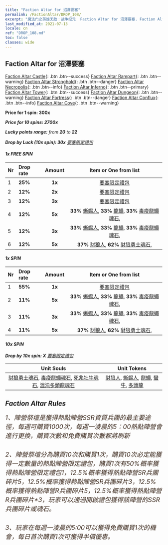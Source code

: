 ```yaml
---
title: "Faction Altar for 沼澤要塞"
permalink: /FactionAltar/DROP_108/
excerpt: "魔法门之英雄无敌：战争纪元  Faction Altar for 沼澤要塞. Faction Altar is the primary method for obtaining SSR units from the popular faction. Limited to 1,000 purchases each week. The popular faction changes at 05:00 every Monday. Purchase attempts and free purchase attempts will also reset then."
last_modified_at: 2021-07-13
locale: cn
ref: "DROP_108.md"
toc: false
classes: wide
---
```


##  Faction Altar for **沼澤要塞**

  [Faction Altar Castle](/cn/FactionAltar/DROP_101/){: .btn .btn--success} [Faction Altar Rampart](/cn/FactionAltar/DROP_102/){: .btn .btn--warning} [Faction Altar Stronghold](/cn/FactionAltar/DROP_103/){: .btn .btn--danger} [Faction Altar Necropolis](/cn/FactionAltar/DROP_104/){: .btn .btn--info} [Faction Altar Inferno](/cn/FactionAltar/DROP_105/){: .btn .btn--primary} [Faction Altar Tower](/cn/FactionAltar/DROP_106/){: .btn .btn--success} [Faction Altar Dungeon](/cn/FactionAltar/DROP_107/){: .btn .btn--warning} [Faction Altar Fortress](/cn/FactionAltar/DROP_108/){: .btn .btn--danger} [Faction Altar Conflux](/cn/FactionAltar/DROP_109/){: .btn .btn--info} [Faction Altar Cove](/cn/FactionAltar/DROP_112/){: .btn .btn--warning} 

  **Price for 1 spin: 300x** <i class="fas fa-gem"/>

  **Price for 10 spins: 2700x** <i class="fas fa-gem"/>

  **Lucky points range:** from **20** to **22**

  **Drop by Luck (10x spin): 30x** [要塞限定禮包](/cn/Items/con_2142/)

####  1x FREE SPIN 

  |    Nr    |  Drop rate  |  Amount   |   Item or One from list  |
  |:---------|:------------|:---------:|:------------------------:|
  | 1 | **25%** | **1x** | [要塞限定禮包](/cn/Items/con_2142/) |
  | 2 | **12%** | **2x** | [要塞限定禮包](/cn/Items/con_2142/) |
  | 3 | **12%** | **3x** | [要塞限定禮包](/cn/Items/con_2142/) |
  | 4 | **12%** | **5x** |  **33%** [蜥蜴人](/cn/Items/unt_254/),  **33%** [龍蠅](/cn/Items/unt_255/),  **33%** [毒疫龍蠅魂石](/cn/Items/unt_337/),  |
  | 5 | **12%** | **3x** |  **33%** [蜥蜴人](/cn/Items/unt_254/),  **33%** [龍蠅](/cn/Items/unt_255/),  **33%** [毒疫龍蠅魂石](/cn/Items/unt_337/),  |
  | 6 | **12%** | **5x** |  **37%** [豺狼人](/cn/Items/unt_253/),  **62%** [豺狼勇士魂石](/cn/Items/unt_336/),  |


####  1x SPIN 

  |    Nr    |  Drop rate  |  Amount   |   Item or One from list  |
  |:---------|:------------|:---------:|:------------------------:|
  | 1 | **55%** | **1x** | [要塞限定禮包](/cn/Items/con_2142/) |
  | 2 | **11%** | **5x** |  **33%** [蜥蜴人](/cn/Items/unt_254/),  **33%** [龍蠅](/cn/Items/unt_255/),  **33%** [毒疫龍蠅魂石](/cn/Items/unt_337/),  |
  | 3 | **11%** | **3x** |  **33%** [蜥蜴人](/cn/Items/unt_254/),  **33%** [龍蠅](/cn/Items/unt_255/),  **33%** [毒疫龍蠅魂石](/cn/Items/unt_337/),  |
  | 4 | **11%** | **5x** |  **37%** [豺狼人](/cn/Items/unt_253/),  **62%** [豺狼勇士魂石](/cn/Items/unt_336/),  |


####  10x SPIN 

  **Drop by 10x spin: X** [要塞限定禮包](/cn/Items/con_2142/)

  |    Unit Souls    |  Unit Tokens  |
  |:----------------:|:-------------:|
  | [豺狼勇士魂石](/cn/Items/unt_336/), [毒疫龍蠅魂石](/cn/Items/unt_337/), [死兆牡牛魂石](/cn/Items/unt_339/), [混沌多頭龍魂石](/cn/Items/unt_341/) | [豺狼人](/cn/Items/unt_253/), [蜥蜴人](/cn/Items/unt_254/), [龍蠅](/cn/Items/unt_255/), [蠻牛](/cn/Items/unt_257/), [多頭龍](/cn/Items/unt_259/) |



## Faction Altar Rules

  <span style="color: #3c2a1e;font-size:20px">1、陣營祭壇是獲得熱點陣營SSR資質兵團的最主要途徑，每週可購買1000次，每週一淩晨的5：00熱點陣營會進行更換，購買次數和免費購買次數都將刷新</span><br/>

<br/>  <span style="color: #3c2a1e;font-size:20px">2、陣營祭壇分為購買10次和購買1次，購買10次必定能獲得一定數量的熱點陣營限定禮包，購買1次有50%概率獲得熱點陣營限定禮包*1，12.5%概率獲得熱點陣營SR兵團碎片*5，12.5%概率獲得熱點陣營SR兵團碎片*3，12.5%概率獲得熱點陣營R兵團碎片*5，12.5%概率獲得熱點陣營R兵團碎片*3，玩家可以通過開啟禮包獲得該陣營的SSR兵團碎片或魂石。</span>

<br/>  <span style="color: #3c2a1e;font-size:20px">3、玩家在每週一淩晨的5:00可以獲得免費購買1次的機會，每日首次購買1次可獲得半價優惠。</span><br/>

<br/>